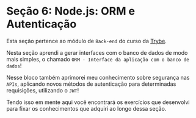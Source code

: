 # Seção 6: Node.js: ORM e Autenticação

Esta seção pertence ao módulo de `Back-end` do curso da [Trybe](https://www.betrybe.com/).

Nesta seção aprendi a gerar interfaces com o banco de dados de modo mais simples, o chamado `ORM - Interface da aplicação com o banco de dados`!

Nesse bloco também aprimorei meu conhecimento sobre segurança nas `APIs`, aplicando novos métodos de autenticação para determinadas requisições, utilizando o `JWT`!

Tendo isso em mente aqui você encontrará os exercícios que desenvolvi para fixar os conhecimentos que adquiri ao longo dessa seção.
<!-- Além disso também desenvolvi o projeto ao final de bloco para avaliar tudo o que havia aprendido, você pode acessá-lo [aqui](linkProjetoDoBloco). -->
